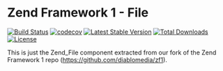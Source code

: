 Zend Framework 1 - File
============================
[![Build Status](https://travis-ci.org/diablomedia/zf1-file.svg?branch=master)](https://travis-ci.org/diablomedia/zf1-file)
[![codecov](https://codecov.io/gh/diablomedia/zf1-file/branch/master/graph/badge.svg)](https://codecov.io/gh/diablomedia/zf1-file)
[![Latest Stable Version](https://poser.pugx.org/diablomedia/zendframework1-file/v/stable)](https://packagist.org/packages/diablomedia/zendframework1-file)
[![Total Downloads](https://poser.pugx.org/diablomedia/zendframework1-file/downloads)](https://packagist.org/packages/diablomedia/zendframework1-file)
[![License](https://poser.pugx.org/diablomedia/zendframework1-file/license)](https://packagist.org/packages/diablomedia/zendframework1-file)

This is just the Zend_File component extracted from our fork of the Zend Framework 1 repo (https://github.com/diablomedia/zf1).
